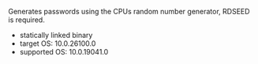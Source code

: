 Generates passwords using the CPUs random number generator, RDSEED is required.

- statically linked binary
- target OS: 10.0.26100.0
- supported OS: 10.0.19041.0
